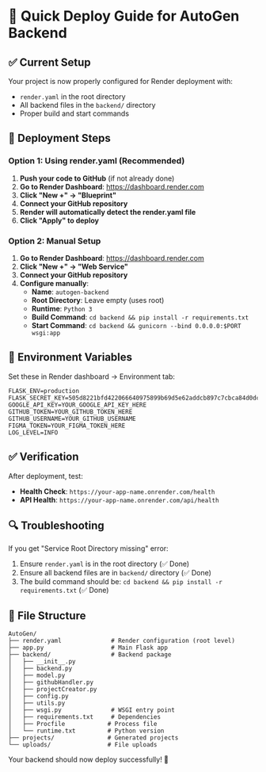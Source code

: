 # 🚀 Quick Deploy Guide for AutoGen Backend

## ✅ Current Setup

Your project is now properly configured for Render deployment with:
- `render.yaml` in the root directory
- All backend files in the `backend/` directory
- Proper build and start commands

## 🎯 Deployment Steps

### Option 1: Using render.yaml (Recommended)

1. **Push your code to GitHub** (if not already done)
2. **Go to Render Dashboard**: https://dashboard.render.com
3. **Click "New +" → "Blueprint"**
4. **Connect your GitHub repository**
5. **Render will automatically detect the render.yaml file**
6. **Click "Apply" to deploy**

### Option 2: Manual Setup

1. **Go to Render Dashboard**: https://dashboard.render.com
2. **Click "New +" → "Web Service"**
3. **Connect your GitHub repository**
4. **Configure manually**:
   - **Name**: `autogen-backend`
   - **Root Directory**: Leave empty (uses root)
   - **Runtime**: `Python 3`
   - **Build Command**: `cd backend && pip install -r requirements.txt`
   - **Start Command**: `cd backend && gunicorn --bind 0.0.0.0:$PORT wsgi:app`

## 🔧 Environment Variables

Set these in Render dashboard → Environment tab:

```
FLASK_ENV=production
FLASK_SECRET_KEY=505d8221bfd422066640975899b69d5e62addcb897c7cbca84d0dcfe18055cf1
GOOGLE_API_KEY=YOUR_GOOGLE_API_KEY_HERE
GITHUB_TOKEN=YOUR_GITHUB_TOKEN_HERE
GITHUB_USERNAME=YOUR_GITHUB_USERNAME
FIGMA_TOKEN=YOUR_FIGMA_TOKEN_HERE
LOG_LEVEL=INFO
```

## ✅ Verification

After deployment, test:
- **Health Check**: `https://your-app-name.onrender.com/health`
- **API Health**: `https://your-app-name.onrender.com/api/health`

## 🔍 Troubleshooting

If you get "Service Root Directory missing" error:
1. Ensure `render.yaml` is in the root directory (✅ Done)
2. Ensure all backend files are in `backend/` directory (✅ Done)
3. The build command should be: `cd backend && pip install -r requirements.txt` (✅ Done)

## 📁 File Structure

```
AutoGen/
├── render.yaml              # Render configuration (root level)
├── app.py                   # Main Flask app
├── backend/                 # Backend package
│   ├── __init__.py
│   ├── backend.py
│   ├── model.py
│   ├── githubHandler.py
│   ├── projectCreator.py
│   ├── config.py
│   ├── utils.py
│   ├── wsgi.py              # WSGI entry point
│   ├── requirements.txt     # Dependencies
│   ├── Procfile            # Process file
│   └── runtime.txt         # Python version
├── projects/               # Generated projects
└── uploads/                # File uploads
```

Your backend should now deploy successfully! 🎉

